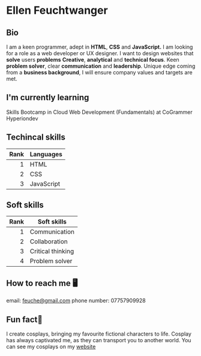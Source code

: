 # Ellen Feuchtwanger

## Bio
I am a keen programmer, adept in **HTML**, **CSS** and **JavaScript.**
I am looking for a role as a web developer or UX designer.
I want to design websites that **solve** users **problems**
**Creative**, **analytical** and **technical focus**.
Keen **problem solver**, clear **communication** and **leadership**.
Unique edge coming from a **business background**, I will ensure company values and targets are met.

## I'm currently learning
Skills Bootcamp in Cloud Web Development (Fundamentals) at CoGrammer Hyperiondev

## Techincal skills
| Rank | Languages     |
|-----:|---------------|
|     1| HTML          |
|     2| CSS           |
|     3| JavaScript    |

## Soft skills
| Rank | Soft skills       |
|-----:|-------------------|
|     1| Communication     |
|     2| Collaboration     |
|     3| Critical thinking |
|     4| Problem solver    |

## How to reach me 🖥️
email: feuche@gmail.com
phone number: 07757909928

## Fun fact🎨
I create cosplays, bringing my favourite fictional characters to life. Cosplay has always captivated me, as they can transport you to another world.
You can see my cosplays on my [website](https://creative.elfe.co.uk/category/artwork-craft-cosplays-and-costumes/cosplay-and-costumes/cosplays/)

